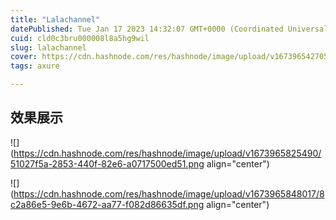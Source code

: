 ```yaml
---
title: "Lalachannel"
datePublished: Tue Jan 17 2023 14:32:07 GMT+0000 (Coordinated Universal Time)
cuid: cld0c3bru000008l8a5hg9wil
slug: lalachannel
cover: https://cdn.hashnode.com/res/hashnode/image/upload/v1673965427056/dddc56b1-f855-4c2c-80bb-dfa5c0fa1917.jpeg
tags: axure

---
```


## 效果展示

![](https://cdn.hashnode.com/res/hashnode/image/upload/v1673965825490/51027f5a-2853-440f-82e6-a0717500ed51.png align="center")

![](https://cdn.hashnode.com/res/hashnode/image/upload/v1673965848017/8c2a86e5-9e6b-4672-aa77-f082d86635df.png align="center")